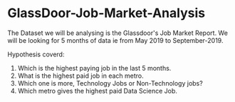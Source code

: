 # GlassDoor-Job-Market-Analysis

The Dataset we will be analysing is the Glassdoor's Job Market Report. We will be looking for 5 months of data ie from May 2019 to September-2019. 

Hypothesis coverd:

1) Which is the highest paying job in the last 5 months.
2) What is the highest paid job in each metro.
3) Which one is more, Technology Jobs or Non-Technology jobs?
4) Which metro gives the highest paid Data Science Job.
